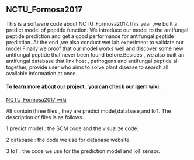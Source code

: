 NCTU_Formosa2017
---------
This is a software code about NCTU_Formosa2017.This year ,we built a predict model of 
peptide function. We introduce our model to the antifungal peptide prediction and get 
a good performance for antifungal peptide prediction. At the end ,we also conduct wet lab 
experiment to validate our model.Finally we proof that our model works well and discover 
some new antifungal peptide that never been found before.Besides , we also built an antifungal
 database that link host , pathogens and antifungal peptide all together, provide user who aims to
solve plant disease to search all available information at once.

#### 

#### To learn more about our project , you can check our igem wiki.

[NCTU_Formosa2017_wiki](http://2017.igem.org/Team:NCTU_Formosa/Description)

#It contain three files , they are predict model,database,and IoT. The description of files is as follows.

  1 predict model : the SCM code and the visualize code.
  
  2 database : the code we use for database website.
  
  3 IoT : the code we use for the prediction model and IoT sensor.
